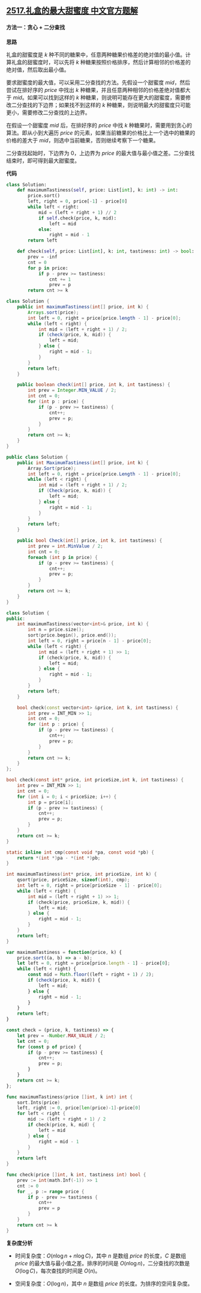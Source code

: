 ## [2517.礼盒的最大甜蜜度 中文官方题解](https://leetcode.cn/problems/maximum-tastiness-of-candy-basket/solutions/100000/li-he-de-zui-da-tian-mi-du-by-leetcode-s-sq44)
#### 方法一：贪心 + 二分查找

**思路**

礼盒的甜蜜度是 $k$ 种不同的糖果中，任意两种糖果价格差的绝对值的最小值。计算礼盒的甜蜜度时，可以先将 $k$ 种糖果按照价格排序，然后计算相邻的价格差的绝对值，然后取出最小值。

要求甜蜜度的最大值，可以采用二分查找的方法。先假设一个甜蜜度 $\textit{mid}$，然后尝试在排好序的 $\textit{price}$ 中找出 $k$ 种糖果，并且任意两种相邻的价格差绝对值都大于 $\textit{mid}$。如果可以找到这样的 $k$ 种糖果，则说明可能存在更大的甜蜜度，需要修改二分查找的下边界；如果找不到这样的 $k$ 种糖果，则说明最大的甜蜜度只可能更小，需要修改二分查找的上边界。

在假设一个甜蜜度 $\textit{mid}$ 后，在排好序的 $\textit{price}$ 中找 $k$ 种糖果时，需要用到贪心的算法。即从小到大遍历 $\textit{price}$ 的元素，如果当前糖果的价格比上一个选中的糖果的价格的差大于 $\textit{mid}$，则选中当前糖果，否则继续考察下一个糖果。

二分查找起始时，下边界为 $0$，上边界为 $\textit{price}$ 的最大值与最小值之差。二分查找结束时，即可得到最大甜蜜度。

**代码**

```Python [sol1-Python3]
class Solution:
    def maximumTastiness(self, price: List[int], k: int) -> int:
        price.sort()
        left, right = 0, price[-1] - price[0]
        while left < right:
            mid = (left + right + 1) // 2
            if self.check(price, k, mid):
                left = mid
            else:
                right = mid - 1
        return left

    def check(self, price: List[int], k: int, tastiness: int) -> bool:
        prev = -inf
        cnt = 0
        for p in price:
            if p - prev >= tastiness:
                cnt += 1
                prev = p
        return cnt >= k
```

```Java [sol1-Java]
class Solution {
    public int maximumTastiness(int[] price, int k) {
        Arrays.sort(price);
        int left = 0, right = price[price.length - 1] - price[0];
        while (left < right) {
            int mid = (left + right + 1) / 2;
            if (check(price, k, mid)) {
                left = mid;
            } else {
                right = mid - 1;
            }
        }
        return left;
    }

    public boolean check(int[] price, int k, int tastiness) {
        int prev = Integer.MIN_VALUE / 2;
        int cnt = 0;
        for (int p : price) {
            if (p - prev >= tastiness) {
                cnt++;
                prev = p;
            }
        }
        return cnt >= k;
    }
}
```

```C# [sol1-C#]
public class Solution {
    public int MaximumTastiness(int[] price, int k) {
        Array.Sort(price);
        int left = 0, right = price[price.Length - 1] - price[0];
        while (left < right) {
            int mid = (left + right + 1) / 2;
            if (Check(price, k, mid)) {
                left = mid;
            } else {
                right = mid - 1;
            }
        }
        return left;
    }

    public bool Check(int[] price, int k, int tastiness) {
        int prev = int.MinValue / 2;
        int cnt = 0;
        foreach (int p in price) {
            if (p - prev >= tastiness) {
                cnt++;
                prev = p;
            }
        }
        return cnt >= k;
    }
}
```

```C++ [sol1-C++]
class Solution {
public:
    int maximumTastiness(vector<int>& price, int k) {
        int n = price.size();
        sort(price.begin(), price.end());
        int left = 0, right = price[n - 1] - price[0];
        while (left < right) {
            int mid = (left + right + 1) >> 1;
            if (check(price, k, mid)) {
                left = mid;
            } else {
                right = mid - 1;
            }
        }
        return left;
    }

    bool check(const vector<int> &price, int k, int tastiness) {
        int prev = INT_MIN >> 1;
        int cnt = 0;
        for (int p : price) {
            if (p - prev >= tastiness) {
                cnt++;
                prev = p;
            }
        }
        return cnt >= k;
    }
};
```

```C [sol1-C]
bool check(const int* price, int priceSize,int k, int tastiness) {
    int prev = INT_MIN >> 1;
    int cnt = 0;
    for (int i = 0; i < priceSize; i++) {
        int p = price[i];
        if (p - prev >= tastiness) {
            cnt++;
            prev = p;
        }
    }
    return cnt >= k;
}

static inline int cmp(const void *pa, const void *pb) {
    return *(int *)pa - *(int *)pb;
}

int maximumTastiness(int* price, int priceSize, int k) {
    qsort(price, priceSize, sizeof(int), cmp);
    int left = 0, right = price[priceSize - 1] - price[0];
    while (left < right) {
        int mid = (left + right + 1) >> 1;
        if (check(price, priceSize, k, mid)) {
            left = mid;
        } else {
            right = mid - 1;
        }
    }
    return left;
}
```

```JavaScript [sol1-JavaScript]
var maximumTastiness = function(price, k) {
    price.sort((a, b) => a - b);
    let left = 0, right = price[price.length - 1] - price[0];
    while (left < right) {
        const mid = Math.floor((left + right + 1) / 2);
        if (check(price, k, mid)) {
            left = mid;
        } else {
            right = mid - 1;
        }
    }
    return left;
}

const check = (price, k, tastiness) => {
    let prev = -Number.MAX_VALUE / 2;
    let cnt = 0;
    for (const p of price) {
        if (p - prev >= tastiness) {
            cnt++;
            prev = p;
        }
    }
    return cnt >= k;
};
```

```Go [sol1-Go]
func maximumTastiness(price []int, k int) int {
    sort.Ints(price)
    left, right := 0, price[len(price)-1]-price[0]
    for left < right {
        mid := (left + right + 1) / 2
        if check(price, k, mid) {
            left = mid
        } else {
            right = mid - 1
        }
    }
    return left
}

func check(price []int, k int, tastiness int) bool {
    prev := int(math.Inf(-1)) >> 1
    cnt := 0
    for _, p := range price {
        if p - prev >= tastiness {
            cnt++
            prev = p
        }
    }
    return cnt >= k
}
```

**复杂度分析**

- 时间复杂度：$O(n \log n + n \log C)$，其中 $n$ 是数组 $\textit{price}$ 的长度，$C$ 是数组 $\textit{price}$ 的最大值与最小值之差。排序的时间是 $O(n \log n)$，二分查找的次数是 $O(\log C)$，每次查找的时间是 $O(n)$。

- 空间复杂度：$O(\log n)$，其中 $n$ 是数组 $\textit{price}$ 的长度。为排序的空间复杂度。